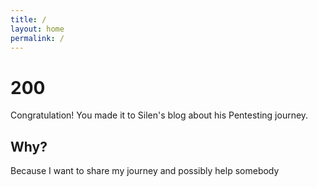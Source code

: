 ```yaml
---
title: /
layout: home
permalink: /
---
```


<h1 id="200">200</h1>
<p> Congratulation! You made it to Silen's blog about his Pentesting journey. </p>

<h2> Why? </h2>
<p> Because I want to share my journey and possibly help somebody </p>

